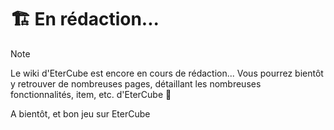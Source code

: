 # 🏗️ En rédaction...
> [!NOTE]
> Le wiki d'EterCube est encore en cours de rédaction...
> Vous pourrez bientôt y retrouver de nombreuses pages, détaillant les nombreuses fonctionnalités, item, etc. d'EterCube 🥳

A bientôt, et bon jeu sur EterCube

